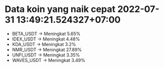 # Data koin yang naik cepat 2022-07-31 13:49:21.524327+07:00

* BETA_USDT -> Meningkat 5.65%
* IDEX_USDT -> Meningkat 4.48%
* KDA_USDT -> Meningkat 3.2%
* NMR_USDT -> Meningkat 27.89%
* UNFI_USDT -> Meningkat 3.35%
* WAVES_USDT -> Meningkat 3.49%
